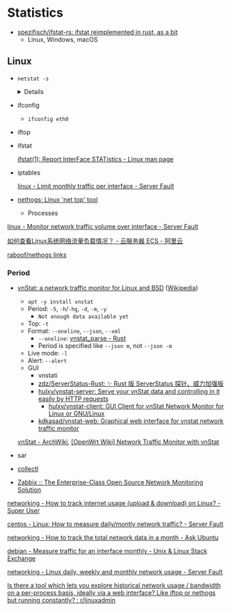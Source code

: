 # Statistics
- [spezifisch/ifstat-rs: ifstat reimplemented in rust, as a bit](https://github.com/spezifisch/ifstat-rs)
  - Linux, Windows, macOS

## Linux
- `netstat -s`

  <details>

  ```sh
  Ip:
      Forwarding: 2
      322929 total packets received
      6 with invalid addresses
      0 forwarded
      0 incoming packets discarded
      322923 incoming packets delivered
      179312 requests sent out
      6 outgoing packets dropped
      1 dropped because of missing route
  Icmp:
      17753 ICMP messages received
      16 input ICMP message failed
      ICMP input histogram:
          destination unreachable: 33
          echo requests: 17720
      18699 ICMP messages sent
      0 ICMP messages failed
      OutRateLimitHost: 64654
      ICMP output histogram:
          destination unreachable: 979
          echo replies: 17720
  IcmpMsg:
          InType3: 33
          InType8: 17720
          OutType0: 17720
          OutType3: 979
  Tcp:
      4852 active connection openings
      764 passive connection openings
      10171 failed connection attempts
      67 connection resets received
      1 connections established
      218419 segments received
      154430 segments sent out
      395 segments retransmitted
      20 bad segments received
      45498 resets sent
      InCsumErrors: 20
  Udp:
      21115 packets received
      65633 packets to unknown port received
      0 packet receive errors
      20357 packets sent
      0 receive buffer errors
      0 send buffer errors
  UdpLite:
  TcpExt:
      10170 resets received for embryonic SYN_RECV sockets
      4920 TCP sockets finished time wait in fast timer
      369 delayed acks sent
      Quick ack mode was activated 4431 times
      14017 packet headers predicted
      13319 acknowledgments not containing data payload received
      11930 predicted acknowledgments
      TCPSackRecovery: 8
      Detected reordering 43 times using SACK
      Detected reordering 7 times using reno fast retransmit
      18 congestion windows recovered without slow start after partial ack
      TCPLostRetransmit: 83
      TCPSackFailures: 1
      31 timeouts in loss state
      24 fast retransmits
      26 retransmits in slow start
      TCPTimeouts: 321
      TCPLossProbes: 62
      TCPLossProbeRecovery: 9
      TCPSackRecoveryFail: 4
      TCPBacklogCoalesce: 578
      TCPDSACKOldSent: 4564
      TCPDSACKOfoSent: 2
      TCPDSACKRecv: 27
      TCPDSACKOfoRecv: 2
      59 connections reset due to unexpected data
      25 connections reset due to early user close
      2 connections aborted due to timeout
      TCPDSACKIgnoredNoUndo: 21
      TCPSackMerged: 2
      TCPSackShiftFallback: 98
      TCPRcvCoalesce: 36423
      TCPOFOQueue: 5986
      TCPOFOMerge: 25
      TCPChallengeACK: 5
      TCPAutoCorking: 471
      TCPFromZeroWindowAdv: 27
      TCPToZeroWindowAdv: 27
      TCPWantZeroWindowAdv: 2164
      TCPSynRetrans: 173
      TCPOrigDataSent: 51264
      TCPACKSkippedSeq: 3
      TCPDelivered: 56031
      TCPAckCompressed: 4195
      TcpTimeoutRehash: 113
      TcpDuplicateDataRehash: 4220
      TCPDSACKRecvSegs: 25
      TCPDSACKIgnoredDubious: 4
  IpExt:
      InMcastPkts: 6
      OutMcastPkts: 10
      InOctets: 244579904
      OutOctets: 41937996
      InMcastOctets: 396
      OutMcastOctets: 556
      InNoECTPkts: 405186
  MPTcpExt:
  ```
  </details>

- ifconfig
  - `ifconfig eth0`

- iftop

- ifstat

  [ifstat(1): Report InterFace STATistics - Linux man page](https://linux.die.net/man/1/ifstat)

- iptables

  [linux - Limit monthly traffic per interface - Server Fault](https://serverfault.com/questions/582711/limit-monthly-traffic-per-interface)

- [nethogs: Linux 'net top' tool](https://github.com/raboof/nethogs)
  - Processes

[linux - Monitor network traffic volume over interface - Server Fault](https://serverfault.com/questions/336854/monitor-network-traffic-volume-over-interface)

[如何查看Linux系统网络流量负载情况？ - 云服务器 ECS - 阿里云](https://www.alibabacloud.com/help/zh/ecs/support/query-and-case-analysis-of-linux-network-traffic-load)

[raboof/nethogs links](https://github.com/raboof/nethogs#links)

### Period
- [vnStat: a network traffic monitor for Linux and BSD](https://github.com/vergoh/vnstat) ([Wikipedia](https://en.wikipedia.org/wiki/VnStat))
  - `apt -y install vnstat`
  - Period: `-5`, `-h`/`-hg`, `-d`, `-m`, `-y`
    - `Not enough data available yet`
  - Top: `-t`
  - Format: `--oneline`, `--json`, `--xml`
    - `--oneline`: [vnstat\_parse - Rust](https://docs.rs/vnstat_parse/latest/vnstat_parse/)
    - Period is specified like `--json m`, not `--json -m`
  - Live mode: `-l`
  - Alert: `--alert`
  - GUI
    - vnstati
    - [zdz/ServerStatus-Rust: ✨ Rust 版 ServerStatus 探针、威力加强版](https://github.com/zdz/ServerStatus-Rust)
    - [hulxv/vnstat-server: Serve your vnStat data and controlling in it easily by HTTP requests](https://github.com/Hulxv/vnstat-server)
      - [hulxv/vnstat-client: GUI Client for vnStat Network Monitor for Linux or GNU/Linux](https://github.com/hulxv/vnstat-client)
    - [kdkasad/vnstat-web: Graphical web interface for vnstat network traffic monitor](https://github.com/kdkasad/vnstat-web)

  [vnStat - ArchWiki](https://wiki.archlinux.org/title/VnStat), [\[OpenWrt Wiki\] Network Traffic Monitor with vnStat](https://openwrt.org/docs/guide-user/services/network_monitoring/vnstat)

- sar
- [collectl](https://collectl.sourceforge.net/)
- [Zabbix :: The Enterprise-Class Open Source Network Monitoring Solution](https://www.zabbix.com/)

[networking - How to track internet usage (upload & download) on Linux? - Super User](https://superuser.com/questions/615958/how-to-track-internet-usage-upload-download-on-linux)

[centos - Linux: How to measure daily/montly network traffic? - Server Fault](https://serverfault.com/questions/107393/linux-how-to-measure-daily-montly-network-traffic)

[networking - How to track the total network data in a month - Ask Ubuntu](https://askubuntu.com/questions/15836/how-to-track-the-total-network-data-in-a-month)

[debian - Measure traffic for an interface monthly - Unix & Linux Stack Exchange](https://unix.stackexchange.com/questions/678077/measure-traffic-for-an-interface-monthly)

[networking - Linux daily, weekly and monthly network usage - Server Fault](https://serverfault.com/questions/363393/linux-daily-weekly-and-monthly-network-usage)

[Is there a tool which lets you explore historical network usage / bandwidth on a per-process basis, ideally via a web interface? Like iftop or nethogs but running constantly? : r/linuxadmin](https://www.reddit.com/r/linuxadmin/comments/uh45wl/is_there_a_tool_which_lets_you_explore_historical/)
